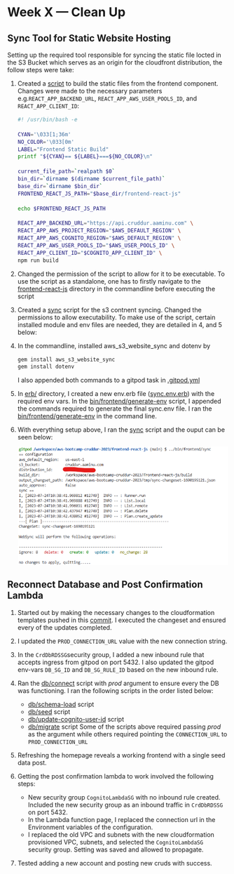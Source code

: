 # Week X — Clean Up

## Sync Tool for Static Website Hosting

Setting up the required tool responsible for syncing the static file locted in the S3 Bucket which serves as an origin for the cloudfront distribution, the follow steps were take:

1. Created a [script](../bin/frontend/static-build) to build the static files from the frontend component. Changes were made to the necessary parameters e.g.`REACT_APP_BACKEND_URL`, `REACT_APP_AWS_USER_POOLS_ID`, and `REACT_APP_CLIENT_ID`:
    ```bash
    #! /usr/bin/bash -e 

    CYAN='\033[1;36m'
    NO_COLOR='\033[0m'
    LABEL="Frontend Static Build"
    printf "${CYAN}== ${LABEL}===${NO_COLOR}\n"

    current_file_path=`realpath $0`
    bin_dir=`dirname $(dirname $current_file_path)`
    base_dir=`dirname $bin_dir`
    FRONTEND_REACT_JS_PATH="$base_dir/frontend-react-js"

    echo $FRONTEND_REACT_JS_PATH

    REACT_APP_BACKEND_URL="https://api.cruddur.aaminu.com" \
    REACT_APP_AWS_PROJECT_REGION="$AWS_DEFAULT_REGION" \
    REACT_APP_AWS_COGNITO_REGION="$AWS_DEFAULT_REGION" \
    REACT_APP_AWS_USER_POOLS_ID="$AWS_USER_POOLS_ID" \
    REACT_APP_CLIENT_ID="$COGNITO_APP_CLIENT_ID" \
    npm run build
    ```
2. Changed the permission of the script to allow for it to be executable. To use the script as a standalone, one has to firstly navigate to the [frontend-react-js](../frontend-react-js/) directory in the commandline before executing the script

3. Created a [sync](../bin/frontend/sync) script for the s3 contnent syncing. Changed the permissions to allow executability. To make use of the script, certain installed module and env files are needed, they are detailed in 4, and 5 below:

4. In the commandline, installed aws_s3_website_sync and dotenv by 
    ```bash
    gem install aws_s3_website_sync
    gem install dotenv
    ```
    I also appended both commands to a gitpod task in [.gitpod.yml](../.gitpod.yml)

5. In [erb/](../erb/) directory, I created a new env.erb file ([sync.env.erb](../erb/sync.env.erb)) with the required env vars. In the [bin/frontend/generate-env](../bin/frontend/generate-env) script, I appended the commands required to generate the final sync.env file. I ran the [bin/frontend/generate-env](../bin/frontend/generate-env) in the command line.

6. With everything setup above, I ran the [sync](../bin/frontend/sync) script and the ouput can be seen below:

    ![sync](./images/sync-tool.png)


## Reconnect Database and Post Confirmation Lambda
1. Started out by making the necessary changes to the cloudformation templates pushed in this [commit](https://github.com/aaminu/aws-bootcamp-cruddur-2023/commit/47ec58f938cd07c6185475bba603ff15635fcbf4). I executed the changeset and ensured every of the updates completed.

2. I updated the `PROD_CONNECTION_URL` value with the new connection string.
3. In the `CrdDbRDSSG`security group, I added a new inbound rule that accepts ingress from gitpod on port 5432. I also updated the gitpod env-vars `DB_SG_ID` and `DB_SG_RULE_ID` based on the new inbound rule.
4. Ran the [db/connect](../bin/db/connect) script with *prod* argument to ensure every the DB was functioning. I ran the following scripts in the order listed below:
    - [db/schema-load](..bin/db/schema-load) script
    - [db/seed](..bin/db/seed) script
    - [db/update-cognito-user-id](..bin/db/update-cognito-user-id) script
    - [db/migrate](..bin/db/migrate) script 
    Some of the scripts above required passing *prod* as the argument while others required pointing the `CONNECTION_URL` to `PROD_CONNECTION_URL`
5. Refreshing the homepage reveals a working frontend with a single seed data post.
6. Getting the post confirmation lambda to work involved the following steps:
    - New security group `CognitoLambdaSG` with no inbound rule created. Included the new security group as an inbound traffic in `CrdDbRDSSG` on port 5432.
    - In the Lambda function page, I replaced the connection url in the Environment variables of the configuration. 
    - I replaced the old VPC and subnets with the new cloudformation provisioned VPC, subnets, and selected the `CognitoLambdaSG` security group. Setting was saved and allowed to propagate.
7. Tested adding a new account and posting new cruds with success. 
    
